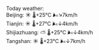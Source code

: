 Today weather:  
Beijing: ☀️   🌡️+25°C 🌬️↘7km/h  
Tianjin: ☀️   🌡️+27°C 🌬️↓4km/h  
Shijiazhuang: ⛅️  🌡️+25°C 🌬️↓4km/h  
Tangshan: ☀️   🌡️+23°C 🌬️↓7km/h  
